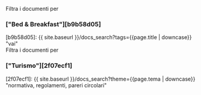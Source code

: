 Filtra i documenti per
### ["Bed & Breakfast"][b9b58d05]
  [b9b58d05]: {{ site.baseurl }}/docs_search?tags={{page.title | downcase}} "vai"
<br>
Filtra i documenti per
### ["Turismo"][2f07ecf1]
  [2f07ecf1]: {{ site.baseurl }}/docs_search?theme={{page.tema | downcase}} "normativa, regolamenti, pareri circolari"
